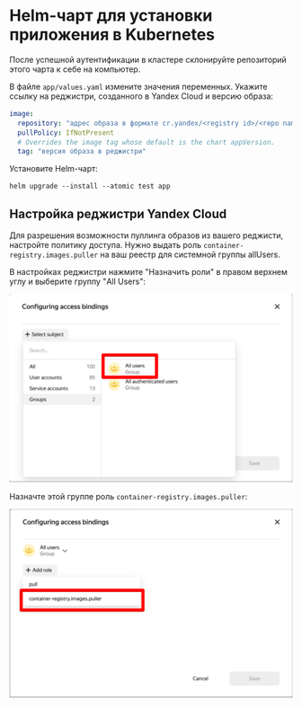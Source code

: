 # Helm-чарт для установки приложения в Kubernetes

После успешной аутентификации в кластере склонируйте репозиторий этого чарта к себе на компьютер.

В файле `app/values.yaml` измените значения переменных. Укажите ссылку на реджистри, созданного в Yandex Cloud и версию образа:

```yaml
image:
  repository: "адрес образа в формате cr.yandex/<registry id>/<repo name>"
  pullPolicy: IfNotPresent
  # Overrides the image tag whose default is the chart appVersion.
  tag: "версия образа в реджистри"
```

Установите Helm-чарт:

```shell
helm upgrade --install --atomic test app
```

## Настройка реджистри Yandex Cloud

Для разрешения возможности пуллинга образов из вашего реджисти, настройте политику доступа. Нужно выдать роль `container-registry.images.puller` на ваш реестр для системной группы allUsers.

В настройках реджистри нажмите "Назначить роли" в правом верхнем углу и выберите группу "All Users":

<img src="img/regisry_all_users.png" alt="Contact Point" width="512"/>

Назначте этой группе роль `container-registry.images.puller`:

<img src="img/regisry_role.png" alt="Contact Point" width="512"/>


